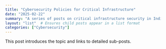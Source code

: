 ```yaml
---
title: "Cybersecurity Policies for Critical Infrastructure"
date: "2025-02-22"
summary: "A series of posts on critical infrastructure security in India."
layout: "list"  # Ensures child posts appear in a list format
categories: ["Cybersecurity"]
---
```

This post introduces the topic and links to detailed sub-posts.
